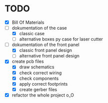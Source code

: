 # TODO

* [X] Bill Of Materials
* [ ] dokumentation of the case
	* [X] classic case 
	* [ ] alternative boxes py case for laser cutter
* [ ] dokumentation of the front panel
	* [X] classic front panel design
	* [ ] alternative front panel design
* [X] create pcb files
	* [X] draw schematics
	* [X] check correct wiring
	* [X] check components
	* [X] apply correct footprints
	* [X] create gerber files
* [X] refactor the whole project o_O

